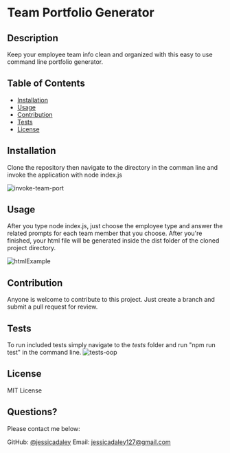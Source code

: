 # Team Portfolio Generator

  
   ## Description 

  
  Keep your employee team info clean and organized with this easy to use command line portfolio generator. 
  ## Table of Contents
  * [Installation](#installation)
  * [Usage](#usage)
  * [Contribution](#contribution)
  * [Tests](#tests)
  * [License](#license)
  
  ## Installation
  
 
   Clone the repository then navigate to the directory in the comman line and invoke the application with node index.js 
   
   ![invoke-team-port](https://user-images.githubusercontent.com/79805880/134787280-027037cc-c28f-4fe4-a5ad-928e097e496c.png)

  
  ## Usage 
  
 
  After you type node index.js, just choose the employee type and answer the related prompts for each team member that you choose. 
  After you're finished, your html file will be generated inside the dist folder of the cloned project directory. 
  
  ![htmlExample](https://user-images.githubusercontent.com/79805880/134787238-38782cd0-2a46-4519-94a2-59d46feac462.png)

  
  
  ## Contribution 
  
  
  Anyone is welcome to contribute to this project. Just create a branch and submit a pull request for review. 
  
  ## Tests
  To run included tests simply navigate to the _tests_ folder and run "npm run test" in the command line. 
  ![tests-oop](https://user-images.githubusercontent.com/79805880/134787776-fbb9079e-d88e-4497-b612-7be91970dbd8.png)

 
  ## License 
  
  MIT License 
 
  ## Questions?
  
  Please contact me below:
 
  GitHub: [@jessicadaley](https://api.github.com/users/jessicadaley)
   Email: jessicadaley127@gmail.com 
